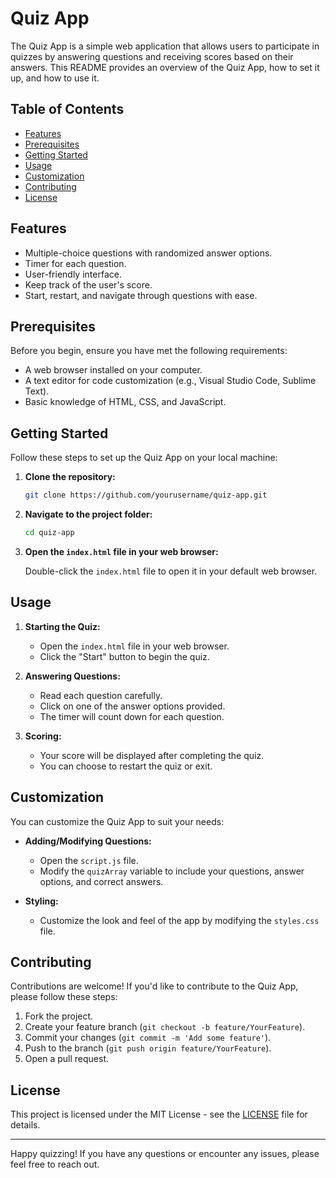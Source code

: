 # Quiz App

The Quiz App is a simple web application that allows users to participate in quizzes by answering questions and receiving scores based on their answers. This README provides an overview of the Quiz App, how to set it up, and how to use it.

## Table of Contents

- [Features](#features)
- [Prerequisites](#prerequisites)
- [Getting Started](#getting-started)
- [Usage](#usage)
- [Customization](#customization)
- [Contributing](#contributing)
- [License](#license)

## Features

- Multiple-choice questions with randomized answer options.
- Timer for each question.
- User-friendly interface.
- Keep track of the user's score.
- Start, restart, and navigate through questions with ease.

## Prerequisites

Before you begin, ensure you have met the following requirements:

- A web browser installed on your computer.
- A text editor for code customization (e.g., Visual Studio Code, Sublime Text).
- Basic knowledge of HTML, CSS, and JavaScript.

## Getting Started

Follow these steps to set up the Quiz App on your local machine:

1. **Clone the repository:**

   ```bash
   git clone https://github.com/yourusername/quiz-app.git
   ```

2. **Navigate to the project folder:**

   ```bash
   cd quiz-app
   ```

3. **Open the `index.html` file in your web browser:**

   Double-click the `index.html` file to open it in your default web browser.

## Usage

1. **Starting the Quiz:**

   - Open the `index.html` file in your web browser.
   - Click the "Start" button to begin the quiz.

2. **Answering Questions:**

   - Read each question carefully.
   - Click on one of the answer options provided.
   - The timer will count down for each question.

3. **Scoring:**

   - Your score will be displayed after completing the quiz.
   - You can choose to restart the quiz or exit.

## Customization

You can customize the Quiz App to suit your needs:

- **Adding/Modifying Questions:**

  - Open the `script.js` file.
  - Modify the `quizArray` variable to include your questions, answer options, and correct answers.

- **Styling:**

  - Customize the look and feel of the app by modifying the `styles.css` file.

## Contributing

Contributions are welcome! If you'd like to contribute to the Quiz App, please follow these steps:

1. Fork the project.
2. Create your feature branch (`git checkout -b feature/YourFeature`).
3. Commit your changes (`git commit -m 'Add some feature'`).
4. Push to the branch (`git push origin feature/YourFeature`).
5. Open a pull request.

## License

This project is licensed under the MIT License - see the [LICENSE](LICENSE) file for details.

---

Happy quizzing! If you have any questions or encounter any issues, please feel free to reach out.
